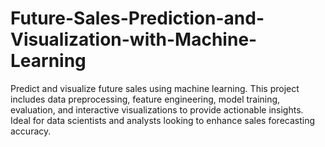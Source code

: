 # Future-Sales-Prediction-and-Visualization-with-Machine-Learning
Predict and visualize future sales using machine learning. This project includes data preprocessing, feature engineering, model training, evaluation, and interactive visualizations to provide actionable insights. Ideal for data scientists and analysts looking to enhance sales forecasting accuracy.

